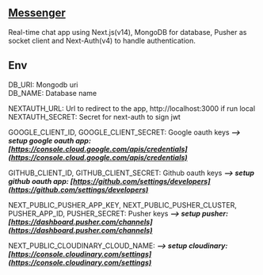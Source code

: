 ## [Messenger](https://bigbruhh-messenger.vercel.app/)  

Real-time chat app using Next.js(v14), MongoDB for database, Pusher as socket client and Next-Auth(v4) to handle authentication.  

## Env  

DB_URI: Mongodb uri   
DB_NAME: Database name  

NEXTAUTH_URL: Url to redirect to the app, http://localhost:3000 if run local  
NEXTAUTH_SECRET: Secret for next-auth to sign jwt  

GOOGLE_CLIENT_ID, GOOGLE_CLIENT_SECRET: Google oauth keys **_--> setup google oauth app: [https://console.cloud.google.com/apis/credentials](https://console.cloud.google.com/apis/credentials)_**  

GITHUB_CLIENT_ID, GITHUB_CLIENT_SECRET: Github oauth keys 
**_--> setup github oauth app: [https://github.com/settings/developers](https://github.com/settings/developers)_**  

NEXT_PUBLIC_PUSHER_APP_KEY, NEXT_PUBLIC_PUSHER_CLUSTER, PUSHER_APP_ID, PUSHER_SECRET: Pusher keys **_--> setup pusher: [https://dashboard.pusher.com/channels](https://dashboard.pusher.com/channels)_**  

NEXT_PUBLIC_CLOUDINARY_CLOUD_NAME: **_--> setup cloudinary: [https://console.cloudinary.com/settings](https://console.cloudinary.com/settings)_**  
